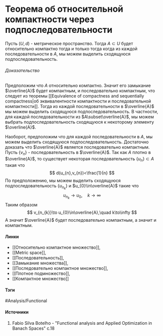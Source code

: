 # Теорема об относительной компактности через подпоследовательности
Пусть $(U,d)$ - метрическое пространство. Тогда $A\subset U$ будет относительно компактно тогда и только тогда когда из каждой последовательности в $A$, мы можем выделить сходящуюся подпоследовательность.

###### Доказательство
Предположим что $A$ относительно компактно. Значит его замыкание $\overline{A}$ будет компактным, и последовательно компактным, что следует из теоремы [[Equivalence of compactness and sequentially compactness|об эквивалентности компактности и последовательной компактности]].
Тогда из каждой последовательности в $\overline{A}$ мы можем выделить сходящуюся подпоследовательность. В частности, для каждой последовательности из $A\subset\overline{A}$, мы можем выбрать подпоследовательность сходящуюся к некоторому элементу $\overline{A}$.

Наоборот, предположим что для каждой последовательности в $A$, мы можем выделить сходящуюся подпоследовательность. Достаточно доказать что $\overline{A}$ является последовательно компактным. Пусть $\{v_{n}\}$ - последовательность в $\overline{A}$. Так как $A$ плотно в $\overline{A}$, то существует некоторая последовательность $\{u_{n}\}\subset A$ такая что
$$
d(u_{n},v_{n})<\frac{1}{n}
$$
По предположению, мы можем выделить сходящуюся подпоследовательность $\{u_{n_{k}}\}$ и $u_{0}\in\overline{A}$ такие что
$$
u_{n_{k}}\to u_{0},\quad k\to\infty
$$
Таким образом
$$
v_{n_{k}}\to u_{0}\in\overline{A},\quad k\to\infty
$$
А значит $\overline{A}$ будет последовательно компактным, а значит и компактным.
#### Линки
- [[Относительно компактное множество]],
- [[Metric space]],
- [[Последовательность]],
- [[Замыкание множества]],
- [[Последовательно компактное множество]],
- [[Плотное подмножество]],
- [[Компактное множество]]
#### Тэги
 #Analysis/Functional 
#### Источники
1. Fabio Silva Botelho - "Functional analysis and Applied Optimization in Banach Spaces" с.18